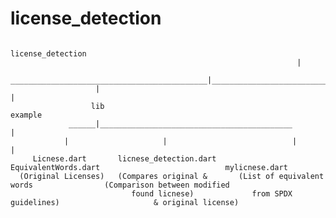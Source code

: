 # license_detection


                                                            license_detection
                                                                    |
                        ____________________________________________|_________________________________________
                       |                                                                                      |
                      lib                                                                                  example
                 ______|___________________________________________                                           |
                |                     |                            |                                          |
         Licnese.dart       licnese_detection.dart      EquivalentWords.dart                            mylicnese.dart
      (Original Licenses)   (Compares original &       (List of equivalent words                (Comparison between modified  
                               found licnese)             from SPDX guidelines)                     & original license)
